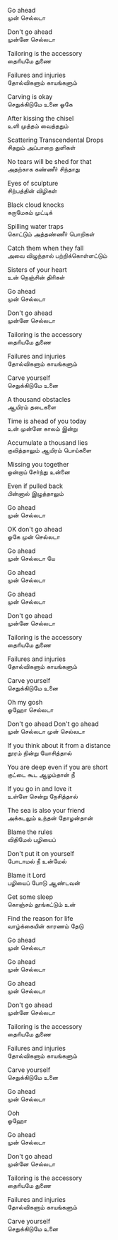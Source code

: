 Go ahead  
முன் செல்லடா  
  
Don't go ahead  
முன்னே செல்லடா  
  
Tailoring is the accessory  
தைாியமே துணை  
  
Failures and injuries  
தோல்விகளும் காயங்களும்  
  
Carving is okay  
செதுக்கிடுமே உனை ஓகே

After kissing the chisel  
உளி முத்தம் வைத்ததும்  
  
Scattering Transcendental Drops  
சிதறும் அப்பாறை துளிகள்  
  
No tears will be shed for that  
அதற்காக கண்ணீா் சிந்தாது  
  
Eyes of sculpture  
சிற்பத்தின் விழிகள்

Black cloud knocks  
கருமேகம் முட்டிக்  
  
Spilling water traps  
கொட்டும் அத்தண்ணீா் பொறிகள்  
  
Catch them when they fall  
அவை விழுந்தால் பற்றிக்கொள்ளட்டும்  
  
Sisters of your heart  
உன் நெஞ்சின் திாிகள்

Go ahead  
முன் செல்லடா  
  
Don't go ahead  
முன்னே செல்லடா  
  
Tailoring is the accessory  
தைாியமே துணை  
  
Failures and injuries  
தோல்விகளும் காயங்களும்  
  
Carve yourself  
செதுக்கிடுமே உனை  
  
A thousand obstacles  
ஆயிரம் தடைகளை  
  
Time is ahead of you today  
உன் முன்னே காலம் இன்று  
  
Accumulate a thousand lies  
குவித்தாலும் ஆயிரம் பொய்களை  
  
Missing you together  
ஒன்றாய் சோ்ந்து உன்னை  
  
Even if pulled back  
பின்னால் இழுத்தாலும்

Go ahead  
முன் செல்லடா  
  
OK don't go ahead  
ஓகே முன் செல்லடா  
  
Go ahead  
முன் செல்லடா யே  
  
Go ahead  
முன் செல்லடா

Go ahead  
முன் செல்லடா  
  
Don't go ahead  
முன்னே செல்லடா  
  
Tailoring is the accessory  
தைாியமே துணை  
  
Failures and injuries  
தோல்விகளும் காயங்களும்  
  
Carve yourself  
செதுக்கிடுமே உனை

Oh my gosh  
ஓஹோ செல்லடா  
  
Don't go ahead Don't go ahead  
முன் செல்லடா முன் செல்லடா

If you think about it from a distance  
தூரம் நின்று யோசித்தால்  
  
You are deep even if you are short  
குட்டை கூட ஆழம்தான் நீ  
  
If you go in and love it  
உள்ளே சென்று நேசித்தால்  
  
The sea is also your friend  
அக்கடலும் உந்தன் தோழன்தான்

Blame the rules  
விதிமேல் பழியைப்  
  
Don't put it on yourself  
போடாமல் நீ உன்மேல்  
  
Blame it Lord  
பழியைப் போடு ஆண்டவன்  
  
Get some sleep  
கொஞ்சம் தூங்கட்டும் உன்  
  
Find the reason for life  
வாழ்க்கையின் காரணம் தேடு

Go ahead  
முன் செல்லடா  
  
Go ahead  
முன் செல்லடா

Go ahead  
முன் செல்லடா  
  
Don't go ahead  
முன்னே செல்லடா  
  
Tailoring is the accessory  
தைாியமே துணை  
  
Failures and injuries  
தோல்விகளும் காயங்களும்  
  
Carve yourself  
செதுக்கிடுமே உனை

Go ahead  
முன் செல்லடா  
  
Ooh  
ஓஹோ

Go ahead  
முன் செல்லடா  
  
Don't go ahead  
முன்னே செல்லடா  
  
Tailoring is the accessory  
தைாியமே துணை  
  
Failures and injuries  
தோல்விகளும் காயங்களும்  
  
Carve yourself  
செதுக்கிடுமே உனை